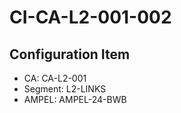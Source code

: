 # CI-CA-L2-001-002

## Configuration Item
- CA: CA-L2-001
- Segment: L2-LINKS
- AMPEL: AMPEL-24-BWB
